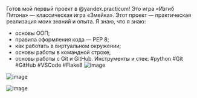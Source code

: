 Готов мой первый проект в @yandex.practicum! Это игра «Изгиб Питона» — классическая игра «Змейка».
Этот проект — практическая реализация моих знаний и опыта.
Я знаю, что я знаю:
- основы ООП;
- правила оформления кода — PEP 8;
- как работать в виртуальном окружении;
- основы работы в командной строке;
- основы работы с Git и GitHub.
Инструменты и стек: #python #Git #GitHub #VSCode #Flake8
![image](https://github.com/user-attachments/assets/528393c4-2432-4a44-868a-d4ca2d2e54ed)

![image](https://github.com/user-attachments/assets/80abab55-5260-428d-92ca-6d516972370a)

![image](https://github.com/user-attachments/assets/2ca98c0e-465a-4b1d-9031-9e758305ede6)
